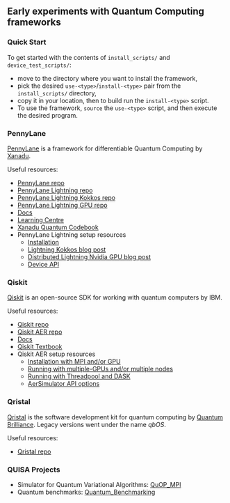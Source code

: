 ## Early experiments with Quantum Computing frameworks


### Quick Start

To get started with the contents of `install_scripts/` and `device_test_scripts/`:
* move to the directory where you want to install the framework, 
* pick the desired `use-<type>`/`install-<type>` pair from the `install_scripts/` directory, 
* copy it in your location, then to build run the `install-<type>` script. 
* To use the framework, `source` the `use-<type>` script, and then execute the desired program.


### PennyLane

[PennyLane](https://pennylane.ai) is a framework for differentiable Quantum Computing by [Xanadu](https://xanadu.ai).

Useful resources:
* [PennyLane repo](https://github.com/pennyLaneAI/pennylane)
* [PennyLane Lightning repo](https://github.com/PennyLaneAI/pennylane-lightning)
* [PennyLane Lightning Kokkos repo](https://github.com/PennyLaneAI/pennylane-lightning-kokkos)
* [PennyLane Lightning GPU repo](https://github.com/PennyLaneAI/pennylane-lightning-gpu)
* [Docs](https://docs.pennylane.ai)
* [Learning Centre](https://pennylane.ai/qml/)
* [Xanadu Quantum Codebook](https://codebook.xanadu.ai)
* PennyLane Lightning setup resources
  * [Installation](https://docs.pennylane.ai/projects/lightning-kokkos/en/latest/installation.html)
  * [Lightning Kokkos blog post](https://pennylane.ai/blog/2023/04/pennylane-goes-kokkos-a-novel-hardware-agnostic-parallel-backend-for-quantum-simulations/)
  * [Distributed Lightning Nvidia GPU blog post](https://pennylane.ai/blog/2023/09/distributing-quantum-simulations-using-lightning-gpu-with-NVIDIA-cuQuantum/)
  * [Device API](https://docs.pennylane.ai/projects/lightning-kokkos/en/latest/devices.html)


### Qiskit

[Qiskit](https://qiskit.org/) is an open-source SDK for working with quantum computers by IBM.

Useful resources:
* [Qiskit repo](https://github.com/qiskit/qiskit)
* [Qiskit AER repo](https://github.com/qiskit/qiskit-aer)
* [Docs](https://qiskit.org/documentation)
* [Qiskit Textbook](https://qiskit.org/learn)
* Qiskit AER setup resources
  * [Installation with MPI and/or GPU](https://github.com/Qiskit/qiskit-aer/blob/main/CONTRIBUTING.md)
  * [Running with multiple-GPUs and/or multiple nodes](https://qiskit.org/ecosystem/aer/howtos/running_gpu.html)
  * [Running with Threadpool and DASK](https://qiskit.org/ecosystem/aer/howtos/parallel.html)
  * [AerSimulator API options](https://qiskit.org/ecosystem/aer/stubs/qiskit_aer.AerSimulator.html)


### Qristal

[Qristal](https://quantumbrilliance.com/quantum-brilliance-qristal) is the software development kit for quantum computing by [Quantum Brilliance](https://quantumbrilliance.com/).  Legacy versions went under the name *qbOS*.

Useful resources:
* [Qristal repo](https://gitlab.com/qbau/software-and-apps/public/QBSDK)


### QUISA Projects

* Simulator for Quantum Variational Algorithms: [QuOP_MPI](https://github.com/Edric-Matwiejew/QuOp_MPI)
* Quantum benchmarks: [Quantum_Benchmarking](https://github.com/John-J-Tanner/Quantum_Benchmarking)

